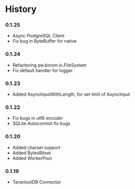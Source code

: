 # History

### 0.1.25
* Async PostgreSQL Client
* Fix bug in ByteBuffer for native

### 0.1.24
* Refactoring pw.binom.io.FileSystem
* Fix default handler for logger

### 0.1.23
* Added AsyncInputWithLength, for set limit of AsyncInput

### 0.1.22
* Fix bugs in utf8 encoder
* SQLite Autocommit fix bugs

### 0.1.20
* Added charset support
* Added BytesBitset
* Added WorkerPool

### 0.1.19
* TarantoolDB Connector